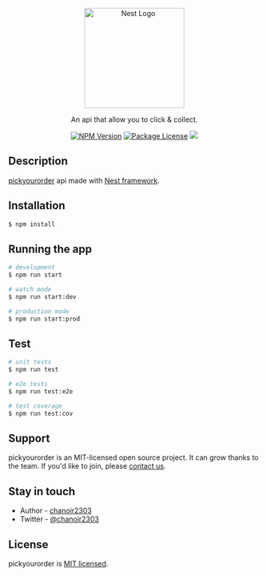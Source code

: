 <p align="center">
  <a href="http://nestjs.com/" target="blank"><img src="https://nestjs.com/img/logo-small.svg" width="200" alt="Nest Logo" /></a>
</p>

[circleci-image]: https://img.shields.io/circleci/build/github/nestjs/nest/master?token=abc123def456
[circleci-url]: https://circleci.com/gh/nestjs/nest

  <p align="center">An api that allow you to click & collect.</p>
    <p align="center">
<a href="https://www.npmjs.com/~nestjscore" target="_blank"><img src="https://img.shields.io/npm/v/@nestjs/core.svg" alt="NPM Version" /></a>
<a href="https://www.npmjs.com/~nestjscore" target="_blank"><img src="https://img.shields.io/npm/l/@nestjs/core.svg" alt="Package License" /></a>
  <a href="https://twitter.com/chanoir2303" target="_blank"><img src="https://img.shields.io/twitter/follow/chanoir2303.svg?style=social&label=Follow"></a>
</p>

## Description

[pickyourorder](https://github.com/chanoir2303/api-pickyourorder) api made with [Nest framework](https://nestjs.com).

## Installation

```bash
$ npm install
```

## Running the app

```bash
# development
$ npm run start

# watch mode
$ npm run start:dev

# production mode
$ npm run start:prod
```

## Test

```bash
# unit tests
$ npm run test

# e2e tests
$ npm run test:e2e

# test coverage
$ npm run test:cov
```

## Support

pickyourorder is an MIT-licensed open source project. It can grow thanks to the team. If you'd like to join, please [contact us](https://twitter.com/chanoir2303).

## Stay in touch

- Author - [chanoir2303](mailto:chanoir2303@protonmail.com)
- Twitter - [@chanoir2303](https://twitter.com/chanoir2303)

## License

pickyourorder is [MIT licensed](LICENSE).
